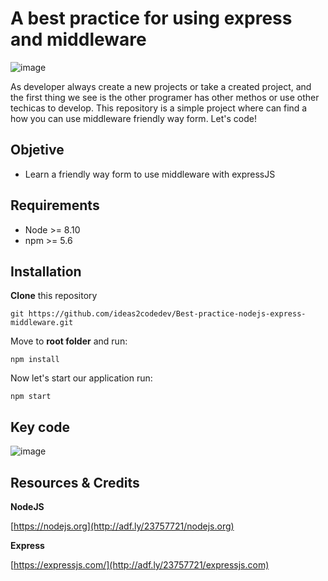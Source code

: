 
# A best practice for using express and middleware

![image](https://user-images.githubusercontent.com/9513390/97084256-0fa9c880-15d3-11eb-8250-4861dfce458a.png)

As developer always create a new projects or take a created project, and the first thing we see is the other programer has other methos or use other techicas to develop. This repository is a simple project where can find a how you can use middleware friendly way form. Let's code!

## Objetive
 - Learn a friendly way form to use middleware with expressJS
## Requirements
-   Node >= 8.10
-   npm >= 5.6

## Installation
**Clone**  this repository
```
git https://github.com/ideas2codedev/Best-practice-nodejs-express-middleware.git
```
Move to  **root folder**  and run:
```
npm install
```
Now let's start our application run:
```
npm start
```
## Key code
![image](https://user-images.githubusercontent.com/9513390/97065380-16e8bc00-156a-11eb-8aec-00c52f821923.png)

## Resources & Credits

**NodeJS**

[https://nodejs.org](http://adf.ly/23757721/nodejs.org)

**Express**

[https://expressjs.com/](http://adf.ly/23757721/expressjs.com)
